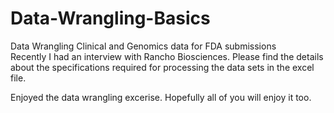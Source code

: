 # Data-Wrangling-Basics
Data Wrangling Clinical and Genomics data for FDA submissions  
Recently I had an interview with Rancho Biosciences. 
Please find the details about the specifications required for processing the data sets in the excel file. 

Enjoyed the data wrangling excerise. Hopefully all of you will enjoy it too. 
